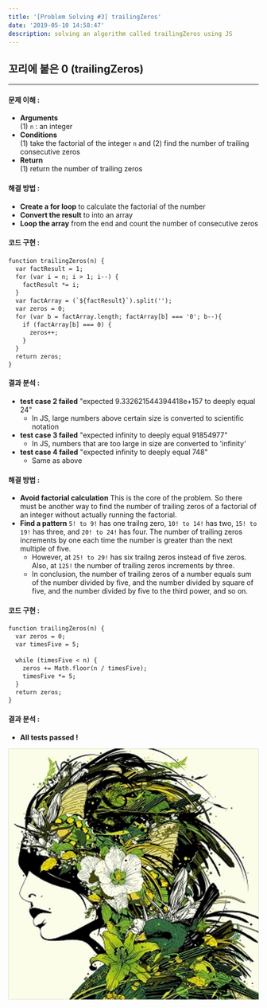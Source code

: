 ```yaml
---
title: '[Problem Solving #3] trailingZeros'
date: '2019-05-10 14:58:47'
description: solving an algorithm called trailingZeros using JS
---
```

## 꼬리에 붙은 0 (trailingZeros)
--- 
#### 문제 이해 :
  * **Arguments**  
  (1) `n` : an integer  
  * **Conditions**  
  (1)  take the factorial of the integer `n` and
  (2)  find the number of trailing consecutive zeros
  * **Return**  
  (1) return the number of trailing zeros

#### 해결 방법 :  

* **Create a for loop** to calculate the factorial of the number
* **Convert the result** to into an array
* **Loop the array** from the end and count the number of consecutive zeros  

#### 코드 구현 :  
  ~~~
  function trailingZeros(n) {
    var factResult = 1;
    for (var i = n; i > 1; i--) {
      factResult *= i;
    }
    var factArray = (`${factResult}`).split('');
    var zeros = 0;
    for (var b = factArray.length; factArray[b] === '0'; b--){
      if (factArray[b] === 0) {
        zeros++;
      }
    }
    return zeros;
  }
  ~~~ 

#### 결과 분석 : 
  * **test case 2 failed** "expected 9.332621544394418e+157 to deeply equal 24"  
    * In JS, large numbers above certain size is converted to scientific notation
  * **test case 3 failed** "expected infinity to deeply equal 91854977"  
    * In JS, numbers that are too large in size are converted to 'infinity'
  * **test case 4 failed** "expected infinity to deeply equal 748"  
    * Same as above
    

#### 해결 방법 : 
  * **Avoid factorial calculation** This is the core of the problem. So there must be another way to find the number of trailing zeros of a factorial of an integer without actually running the factorial.
  * **Find a pattern** `5! to 9!` has one trailng zero, `10! to 14!` has two, `15! to 19!` has three, and `20! to 24!` has four. The number of trailing zeros increments by one each time the number is greater than the next multiple of five.
    * However, at `25! to 29!` has six trailng zeros instead of five zeros. Also, at `125!` the number of trailing zeros increments by three.  
    * In conclusion, the number of trailing zeros of a number equals sum of the number divided by five, and the number divided by square of five, and the number divided by five to the third power, and so on.

#### 코드 구현 : 
~~~
function trailingZeros(n) {
  var zeros = 0;
  var timesFive = 5;

  while (timesFive < n) {
    zeros += Math.floor(n / timesFive);
    timesFive *= 5;
  }
  return zeros;
}
~~~
#### 결과 분석 : 

  * **All tests passed !** 

  ![djokawari](djokawari.jpg "dj okawari's album art")